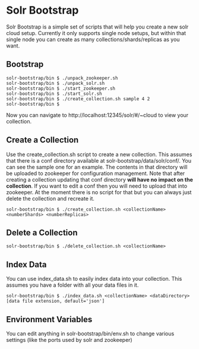 # Solr Bootstrap

Solr Bootstrap is a simple set of scripts that will help you create a new solr cloud setup. Currently it only supports single node setups, but within that single node you can create as many collections/shards/replicas as you want.

## Bootstrap
```
solr-bootstrap/bin $ ./unpack_zookeeper.sh
solr-bootstrap/bin $ ./unpack_solr.sh
solr-bootstrap/bin $ ./start_zookeeper.sh
solr-bootstrap/bin $ ./start_solr.sh
solr-bootstrap/bin $ ./create_collection.sh sample 4 2
solr-bootstrap/bin $
```

Now you can navigate to http://localhost:12345/solr/#/~cloud to view your collection. 

## Create a Collection
Use the create_collection.sh script to create a new collection. This assumes that there is a conf directory available at solr-bootstrap/data/solr/conf/<collectionName>. You can see the sample one for an example. The contents in that directory will be uploaded to zookeeper for configuration management. Note that after creating a collection updating that conf directory **will have no impact on the collection**. If you want to edit a conf then you will need to upload that into zookeeper. At the moment there is no script for that but you can always just delete the collection and recreate it.

```
solr-bootstrap/bin $ ./create_collection.sh <collectionName> <numberShards> <numberReplicas>
```

## Delete a Collection
```
solr-bootstrap/bin $ ./delete_collection.sh <collectionName>
```

## Index Data
You can use index_data.sh to easily index data into your collection. This assumes you have a folder with all your data files in it.
```
solr-bootstrap/bin $ ./index_data.sh <collectionName> <dataDirectory> [data file extension, default='json']
```

## Environment Variables
You can edit anything in solr-bootstrap/bin/env.sh to change various settings (like the ports used by solr and zookeeper)